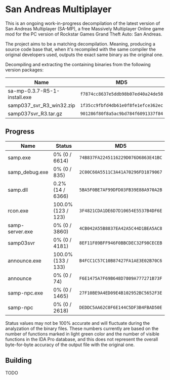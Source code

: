 # San Andreas Multiplayer

This is an ongoing work-in-progress decompilation of the latest version of San Andreas Multiplayer (SA-MP), a free Massively Multiplayer Online game mod for the PC version of Rockstar Games Grand Theft Auto: San Andreas.

The project aims to be a matching decompilation. Meaning, producing a source code base that, when it's recompiled with the same compiler the original developers used, outputs the exact same binary as the original one.

Decompiling and extracting the containing binaries from the following version packages:

| Name | MD5 |
| --- | --- |
| sa-mp-0.3.7-R5-1-install.exe | `f7874cc8637e5ddb98b07ed40a24de58` |
| samp037_svr_R3_win32.zip | `1f35cc9fbfd4db61e0f8fe1efce362ec` |
| samp037svr_R3.tar.gz | `901286f80f8a5ac9bd784f6091337f84` |

## Progress

<!-- DECOMPINFOSTART -->
| Name | Status | MD5 |
| --- | --- | --- |
| samp.exe | 0% (0 / 6614) | `74B837FA2245116229D076D6863E41BC` |
| samp_debug.exe | 0% (0 / 835) | `2C00C60A5511C3A41A70296FD1879067` |
| samp.dll | 0.2% (14 / 6366) | `5BA5F0BE7AF99DFD03FB39E88A970A2B` |
| rcon.exe | 100.0% (123 / 123) | `3F4821CDA1DE6D7D10654E5537B4DF6E` |
| samp-server.exe | 0% (0 / 3860) | `4CB042A55B8837EA42A5C44D1BEA5AC8` |
| samp03svr | 0% (0 / 4181) | `8EF11F89BFF946F0BBCDEC32F98CECEB` |
| announce.exe | 100.0% (133 / 133) | `B4FCC1C57C10B87427FA1AE3E02B70C6` |
| announce | 0% (0 / 74) | `F6E1475A7F69B648D7809A777271B73F` |
| samp-npc.exe | 0% (0 / 1465) | `27F10BE9A4ED09E4B102952BC5652F3E` |
| samp-npc | 0% (0 / 2618) | `DEDDC5AA62C0F6E144C5DF3B4FBAD50E` |
<!-- DECOMPINFOEND -->

Status values may not be 100% accurate and will fluctuate during the analyzation of the binary files. These numbers currently are based on the number of functions marked in light green color and the number of visible functions in the IDA Pro database, and this does not represent the overall byte-for-byte accuracy of the output file with the original one.

## Building

TODO
